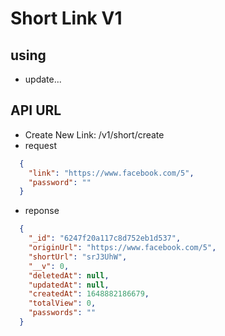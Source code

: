 # Short Link V1
## using
 - update...

## API URL
 - Create New Link: /v1/short/create
  - request
  ```json
    {
      "link": "https://www.facebook.com/5",
      "password": ""
    }
  ```
  - reponse
  ```json
    {
      "_id": "6247f20a117c8d752eb1d537",
      "originUrl": "https://www.facebook.com/5",
      "shortUrl": "srJ3UhW",
      "__v": 0,
      "deletedAt": null,
      "updatedAt": null,
      "createdAt": 1648882186679,
      "totalView": 0,
      "passwords": ""
    }
  ```